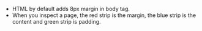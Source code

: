 - HTML by default adds 8px margin in body tag.
- When you inspect a page, the red strip is the margin, the blue strip is the content and green strip is padding.
